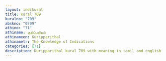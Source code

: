 ```yaml
---
layout: indikural
title: Kural 709
kuralno: "709"
abskno: "0709"
athino: "71"
athiname: குறிப்பறிதல்
athinameen: Kuripparithal
athinametr: The Knowledge of Indications
categories: [71]
description: Kuripparithal kural 709 with meaning in tamil and english 
---
```



